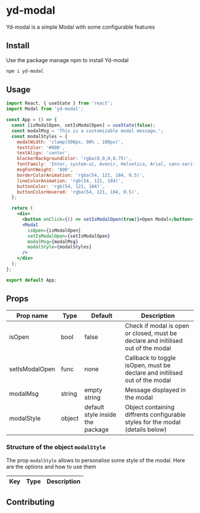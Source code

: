 # yd-modal

Yd-modal is a simple Modal with some configurable features
 
 ## Install

 Use the package manage npm to install Yd-modal

```bash
npm i yd-modal
```

## Usage

```jsx
import React, { useState } from 'react';
import Modal from 'yd-modal';

const App = () => {
  const [isModalOpen, setIsModalOpen] = useState(false);
  const modalMsg = 'This is a customizable modal message.';
  const modalStyles = {
    modalWidth: 'clamp(500px, 90% , 100px)',
    textColor: '#000',
    textAlign: 'center',
    blockerBackgroundColor: 'rgba(0,0,0,0.75)',
    fontFamily: 'Inter, system-ui, Avenir, Helvetica, Arial, sans-serif',
    msgFontWeight: '800',
    borderColorAnimation: 'rgba(54, 121, 184, 0.5)',
    lineColorAnimation: 'rgb(54, 121, 184)',
    buttonColor: 'rgb(54, 121, 184)',
    buttonColorHovered: 'rgba(54, 121, 184, 0.5)',
  };

  return (
    <div>
      <button onClick={() => setIsModalOpen(true)}>Open Modal</button>
      <Modal
        isOpen={isModalOpen}
        setIsModalOpen={setIsModalOpen}
        modalMsg={modalMsg}
        modalStyle={modalStyles}
      />
    </div>
  );
};

export default App;

```

## Props


| Prop name | Type | Default | Description |
|----|----|----|----|
| isOpen|bool | false | Check if modal is open or closed, must be declare and initilised out of the modal |
| setIsModalOpen |func| none |Callback to toggle isOpen,  must be declare and initilised out of the modal |
| modalMsg | string | empty string | Message displayed in the modal |
| modalStyle | object | default style inside the package|Object containing diffrents configurable styles for the modal (details below) |

### Structure of the object `modalStyle`

The prop `modalStyle` allows to personalise some style of the modal. Here are the options and how to use them

|Key|Type|Description|
|----|----|----|


## Contributing